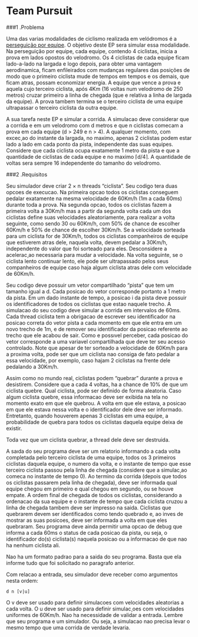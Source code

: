 # Team Pursuit

###1 .Problema

Uma das varias modalidades de ciclismo realizada em velódromos é a [perseguição por equipe](https://en.wikipedia.org/wiki/Team_pursuit). O objetivo deste EP sera simular essa modalidade. Na perseguição por equipe, cada equipe, contendo 4 ciclistas, inicia a prova em lados opostos do velodromo. Os 4 ciclistas de cada equipe ficam lado-a-lado na largada e logo depois, para obter uma vantagem aerodinamica, ficam enfileirados com mudanças regulares das posições de modo que o primeiro ciclista mude de tempos em tempos e os demais, que ficam atras, possam economizar energia. A equipe que vence a prova e aquela cujo terceiro ciclista, após 4Km (16 voltas num velodromo de 250 metros) cruzar primeiro a linha de chegada (que e relativa a linha de largada da equipe). A prova tambem termina se o terceiro ciclista de uma equipe ultrapassar o terceiro ciclista da outra equipe.

A sua tarefa neste EP e simular a corrida. A simulacao deve considerar que a corrida  e em um velodromo com d metros e que n ciclistas comecam a prova em cada equipe (d > 249 e n > 4). A qualquer momento, com excec¸ao do instante da largada, no maximo, apenas 2 ciclistas podem estar lado a lado em cada ponto da pista, independente das suas equipes. Considere que cada ciclista ocupa exatamente 1 metro da pista e que a quantidade de ciclistas de cada equipe e no maximo ⌈d/4⌉. A quantidade de voltas sera sempre 16 independente do tamanho do velodromo. 

###2 .Requisitos
 
Seu simulador deve criar 2 × n threads “ciclista”. Seu codigo tera duas opcoes de execucao. Na primeira opcao todos os ciclistas conseguem pedalar exatamente na mesma  velocidade de 60Km/h (1m a cada 60ms) durante toda a prova. Na segunda opcao, todos os ciclistas fazem a primeira volta a 30Km/h mas a partir da segunda volta cada um dos ciclistas define suas velocidades aleatoriamente, para realizar a volta seguinte, como sendo 30 ou 60Km/h, com 50% de chance de escolher 60Km/h e 50% de chance de escolher 30Km/h. Se a velocidade sorteada para um ciclista for de 30Km/h, todos os ciclistas companheiros de equipe que estiverem atras dele, naquela volta, devem pedalar a 30Km/h, independente do valor que foi sorteado para eles. Desconsidere a acelerac¸ao necessaria para mudar a velocidade. Na volta seguinte, se o ciclista lento continuar lento, ele pode ser ultrapassado pelos seus companheiros de equipe caso haja algum ciclista atras dele com velocidade de 60Km/h. 

Seu codigo deve possuir um vetor compartilhado “pista” que tem um tamanho igual a d. Cada posicao do vetor corresponde portanto a 1 metro da pista. Em um dado instante de tempo, a posicao i da pista deve possuir os identificadores de todos os ciclistas que estao naquele trecho. A simulacao do seu codigo deve simular a corrida em intervalos de 60ms. Cada thread ciclista tem a obrigacao de escrever seu identificador na posicao correta do vetor pista a cada momento em que ele entra em um novo trecho de 1m, e de remover seu identificador da posicao referente ao trecho que ele acabou de sair. Como e possıvel perceber, cada posicao do vetor corresponde a uma variavel compartilhada que deve ter seu acesso controlado. Note que apesar de ter sorteado a velocidade de 60Km/h para a proxima volta, pode ser que um ciclista nao consiga de fato pedalar a essa velocidade, por exemplo, caso hajam 2 ciclistas na frente dele pedalando a 30Km/h.

Assim como no mundo real, ciclistas podem “quebrar” durante a prova e desistirem. Considere que a cada 4 voltas, ha a chance de 10% de que um ciclista quebre. Qual ciclista, pode ser definido de forma aleatoria. Caso algum ciclista quebre, essa informacao deve ser exibida na tela no momento exato em que ele quebrou. A volta em que ele estava, a posicao em que ele estava nessa volta e o identificador dele deve ser informado. Entretanto, quando houverem apenas 3 ciclistas em uma equipe, a probabilidade de quebra para todos os ciclistas daquela equipe deixa de existir. 

Toda vez que um ciclista quebrar, a thread dele deve ser destruida.

A saıda do seu programa deve ser um relatorio informando a cada volta completada pelo terceiro ciclista de uma equipe, todos os 3 primeiros ciclistas daquela equipe, o numero da volta, e o instante de tempo que esse terceiro ciclista passou pela linha de chegada (considere que a simulac¸ao comeca no instante de tempo 0). Ao termino da corrida (depois que todos os ciclistas passarem pela linha de chegada), deve ser informada qual equipe chegou em primeiro e qual chegou em segundo, ou se houve empate. A ordem final de chegada de todos os ciclistas, considerando a ordenacao da sua equipe e o instante de tempo que cada ciclista cruzou a linha de chegada tambem deve ser impresso na saida. Ciclistas que quebrarem devem ser identificados como tendo quebrado e, ao inves de mostrar as suas posicoes, deve ser informada a volta em que eles quebraram. Seu programa deve ainda permitir uma opcao de debug que informa a cada 60ms o status de cada posicao da pista, ou seja, o identificador do(s) ciclista(s) naquela posicao ou a informacao de que nao ha nenhum ciclista ali.

Nao ha um formato padrao para a saida do seu programa. Basta que ela informe tudo que foi solicitado no paragrafo anterior.


Com relacao  a entrada, seu simulador deve receber como argumentos nesta ordem:

````shell
d n [v|u] 
`````

O v deve ser usado para definir simulacoes com velocidades aleatorias a cada volta. O  u deve ser usado para definir simulac¸oes com velocidades uniformes de 60Km/h. Nao ha necessidade de validar a entrada. Lembre que seu programa e um simulador. Ou seja, a simulacao nao precisa levar o mesmo tempo que uma corrida de verdade levaria.
